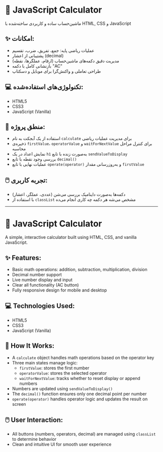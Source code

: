 # 🧮 JavaScript Calculator

ماشین‌حساب ساده و کاربردی ساخته‌شده با HTML, CSS و JavaScript

## ✨ امکانات:
- عملیات ریاضی پایه: جمع، تفریق، ضرب، تقسیم
- پشتیبانی از اعشار (decimal)
- مدیریت دقیق دکمه‌های ماشین‌حساب (ارقام، عملگرها، نقطه)
- بازنشانی کامل با دکمه "AC"
- طراحی تعاملی و واکنش‌گرا برای موبایل و دسکتاپ

## 💻 تکنولوژی‌های استفاده‌شده:
- HTML5
- CSS3
- JavaScript (Vanilla)

## 🧠 منطق پروژه:
- استفاده از یک آبجکت به نام `calculate` برای مدیریت عملیات ریاضی
- ذخیره‌ی `firstValue`، `operatorValue` و `waitForNextValue` برای کنترل مراحل محاسبه
- نمایش اعداد در یک `h1` به‌صورت زنده با تابع `sendValueToDisplay`
- بررسی وجود نقطه با تابع `decimal()`
- عملیات نهایی با تابع `operate(operator)` و به‌روزرسانی مقدار `firstValue`

## 🖱️ تجربه کاربری:
- دکمه‌ها به‌صورت داینامیک بررسی می‌شن (عددی، عملگر، اعشار)
- با استفاده از `classList` مشخص می‌شه هر دکمه چه کاری انجام می‌ده

______________________________________
# 🧮 JavaScript Calculator

A simple, interactive calculator built using HTML, CSS, and vanilla JavaScript.

## ✨ Features:
- Basic math operations: addition, subtraction, multiplication, division
- Decimal number support
- Live number display and input
- Clear all functionality (AC button)
- Fully responsive design for mobile and desktop

## 💻 Technologies Used:
- HTML5
- CSS3
- JavaScript (Vanilla)

## 🧠 How It Works:
- A `calculate` object handles math operations based on the operator key
- Three main states manage logic:  
  - `firstValue`: stores the first number
  - `operatorValue`: stores the selected operator
  - `waitForNextValue`: tracks whether to reset display or append numbers
- Numbers are updated using `sendValueToDisplay()`
- The `decimal()` function ensures only one decimal point per number
- `operate(operator)` handles operator logic and updates the result on screen

## 🖱️ User Interaction:
- All buttons (numbers, operators, decimal) are managed using `classList` to determine behavior
- Clean and intuitive UI for smooth user experience